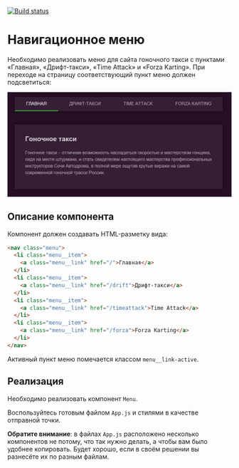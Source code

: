 [![Build status](https://ci.appveyor.com/api/projects/status/25mwgfr0oujgban3?svg=true)](https://ci.appveyor.com/project/Professor-Severus-Snape/ra-router-menu)

# Навигационное меню

Необходимо реализовать меню для сайта гоночного такси с пунктами «Главная», «Дрифт-такси», «Time Attack» и «Forza Karting». При переходе на страницу соответствующий пункт меню должен подсветиться:  

![Навигационное меню](./pic/menu.jpg)

## Описание компонента

Компонент должен создавать HTML-разметку вида:
```html
<nav class="menu">
  <li class="menu__item">
    <a class="menu__link" href="/">Главная</a>
  </li>
  <li class="menu__item">
    <a class="menu__link" href="/drift">Дрифт-такси</a>
  </li>
  <li class="menu__item">
    <a class="menu__link" href="/timeattack">Time Attack</a>
  </li>
  <li class="menu__item">
    <a class="menu__link" href="/forza">Forza Karting</a>
  </li>
</nav>
```
Активный пункт меню помечается классом `menu__link-active`.

## Реализация

Необходимо реализовать компонент `Menu`.

Воспользуйтесь готовым файлом `App.js` и стилями в качестве отправной точки.

**Обратите внимание**: в файлах `App.js` расположено несколько компонентов не потому, что так нужно делать, а чтобы вам было удобнее копировать. Будет хорошо, если в своём решении вы разнесёте их по разным файлам.
